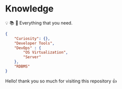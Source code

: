 # Knowledge

:bulb: :books: :telescope: Everything that you need.

```json
{
    "Curiosity": {},
    "Developer Tools",
    "DevOps" : {
        "OS Virtualization",
        "Server"
    },
    "RDBMS"
}
```

Hello! thank you so much for visiting this repository :+1:
